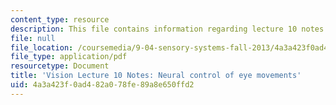 ```yaml
---
content_type: resource
description: This file contains information regarding lecture 10 notes.
file: null
file_location: /coursemedia/9-04-sensory-systems-fall-2013/4a3a423f0ad482a078fe89a8e650ffd2_MIT9_04F13_Vis10.pdf
file_type: application/pdf
resourcetype: Document
title: 'Vision Lecture 10 Notes: Neural control of eye movements'
uid: 4a3a423f-0ad4-82a0-78fe-89a8e650ffd2
---
```

